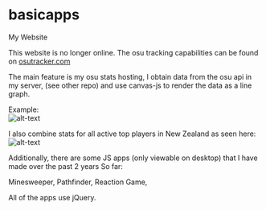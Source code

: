 # basicapps
My Website

This website is no longer online. The osu tracking capabilities can be found on [osutracker.com](osutracker.com)

The main feature is my osu stats hosting, I obtain data from the osu api in my server, (see other repo) and use canvas-js to render the data as a line graph. 

Example:\
![alt-text](https://cdn.discordapp.com/attachments/627267590862929961/768265197142933524/unknown.png "osu graph")

I also combine stats for all active top players in New Zealand as seen here:\
![alt-text](https://cdn.discordapp.com/attachments/627267590862929961/768266055814348821/unknown.png "nz top stats")

Additionally, there are some JS apps (only viewable on desktop) that I have made over the past 2 years
So far:

Minesweeper,
Pathfinder,
Reaction Game,

All of the apps use jQuery.
